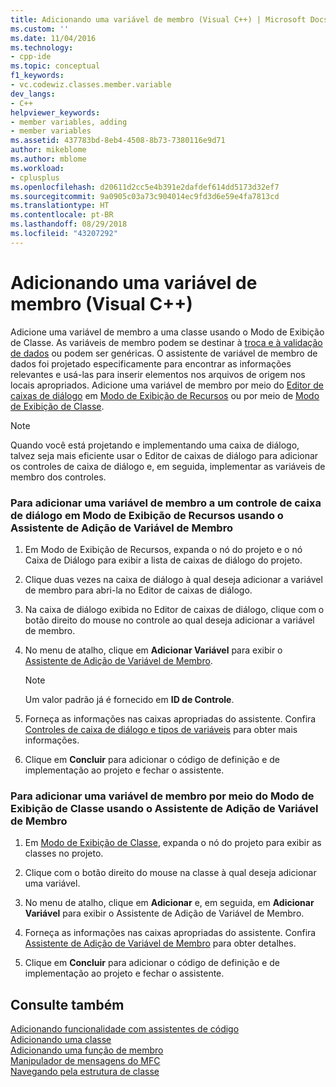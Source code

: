 ```yaml
---
title: Adicionando uma variável de membro (Visual C++) | Microsoft Docs
ms.custom: ''
ms.date: 11/04/2016
ms.technology:
- cpp-ide
ms.topic: conceptual
f1_keywords:
- vc.codewiz.classes.member.variable
dev_langs:
- C++
helpviewer_keywords:
- member variables, adding
- member variables
ms.assetid: 437783bd-8eb4-4508-8b73-7380116e9d71
author: mikeblome
ms.author: mblome
ms.workload:
- cplusplus
ms.openlocfilehash: d20611d2cc5e4b391e2dafdef614dd5173d32ef7
ms.sourcegitcommit: 9a0905c03a73c904014ec9fd3d6e59e4fa7813cd
ms.translationtype: HT
ms.contentlocale: pt-BR
ms.lasthandoff: 08/29/2018
ms.locfileid: "43207292"
---
```

# <a name="adding-a-member-variable--visual-c"></a>Adicionando uma variável de membro (Visual C++)
Adicione uma variável de membro a uma classe usando o Modo de Exibição de Classe. As variáveis de membro podem se destinar à [troca e à validação de dados](../mfc/dialog-data-exchange-and-validation.md) ou podem ser genéricas. O assistente de variável de membro de dados foi projetado especificamente para encontrar as informações relevantes e usá-las para inserir elementos nos arquivos de origem nos locais apropriados. Adicione uma variável de membro por meio do [Editor de caixas de diálogo](../windows/dialog-editor.md) em [Modo de Exibição de Recursos](../windows/resource-view-window.md) ou por meio de [Modo de Exibição de Classe](https://msdn.microsoft.com/8d7430a9-3e33-454c-a9e1-a85e3d2db925).  
  
> [!NOTE]
>  Quando você está projetando e implementando uma caixa de diálogo, talvez seja mais eficiente usar o Editor de caixas de diálogo para adicionar os controles de caixa de diálogo e, em seguida, implementar as variáveis de membro dos controles.  
  
### <a name="to-add-a-member-variable-for-a-dialog-control-in-resource-view-using-the-add-member-variable-wizard"></a>Para adicionar uma variável de membro a um controle de caixa de diálogo em Modo de Exibição de Recursos usando o Assistente de Adição de Variável de Membro  
  
1.  Em Modo de Exibição de Recursos, expanda o nó do projeto e o nó Caixa de Diálogo para exibir a lista de caixas de diálogo do projeto.  
  
2.  Clique duas vezes na caixa de diálogo à qual deseja adicionar a variável de membro para abri-la no Editor de caixas de diálogo.  
  
3.  Na caixa de diálogo exibida no Editor de caixas de diálogo, clique com o botão direito do mouse no controle ao qual deseja adicionar a variável de membro.  
  
4.  No menu de atalho, clique em **Adicionar Variável** para exibir o [Assistente de Adição de Variável de Membro](../ide/add-member-variable-wizard.md).  
  
    > [!NOTE]
    >  Um valor padrão já é fornecido em **ID de Controle**.  
  
5.  Forneça as informações nas caixas apropriadas do assistente. Confira [Controles de caixa de diálogo e tipos de variáveis](../ide/dialog-box-controls-and-variable-types.md) para obter mais informações.  
  
6.  Clique em **Concluir** para adicionar o código de definição e de implementação ao projeto e fechar o assistente.  
  
### <a name="to-add-a-member-variable-from-class-view-using-the-add-member-variable-wizard"></a>Para adicionar uma variável de membro por meio do Modo de Exibição de Classe usando o Assistente de Adição de Variável de Membro  
  
1.  Em [Modo de Exibição de Classe](https://msdn.microsoft.com/8d7430a9-3e33-454c-a9e1-a85e3d2db925), expanda o nó do projeto para exibir as classes no projeto.  
  
2.  Clique com o botão direito do mouse na classe à qual deseja adicionar uma variável.  
  
3.  No menu de atalho, clique em **Adicionar** e, em seguida, em **Adicionar Variável** para exibir o Assistente de Adição de Variável de Membro.  
  
4.  Forneça as informações nas caixas apropriadas do assistente. Confira [Assistente de Adição de Variável de Membro](../ide/add-member-variable-wizard.md) para obter detalhes.  
  
5.  Clique em **Concluir** para adicionar o código de definição e de implementação ao projeto e fechar o assistente.  
  
## <a name="see-also"></a>Consulte também  
 [Adicionando funcionalidade com assistentes de código](../ide/adding-functionality-with-code-wizards-cpp.md)   
 [Adicionando uma classe](../ide/adding-a-class-visual-cpp.md)   
 [Adicionando uma função de membro](../ide/adding-a-member-function-visual-cpp.md)   
 [Manipulador de mensagens do MFC](../mfc/reference/adding-an-mfc-message-handler.md)   
 [Navegando pela estrutura de classe](../ide/navigating-the-class-structure-visual-cpp.md)